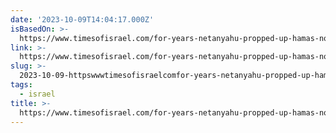 ```yaml
---
date: '2023-10-09T14:04:17.000Z'
isBasedOn: >-
  https://www.timesofisrael.com/for-years-netanyahu-propped-up-hamas-now-its-blown-up-in-our-faces/
link: >-
  https://www.timesofisrael.com/for-years-netanyahu-propped-up-hamas-now-its-blown-up-in-our-faces/
slug: >-
  2023-10-09-httpswwwtimesofisraelcomfor-years-netanyahu-propped-up-hamas-now-its-blown-up-in-our-faces
tags:
  - israel
title: >-
  https://www.timesofisrael.com/for-years-netanyahu-propped-up-hamas-now-its-blown-up-in-our-faces/
---
```


